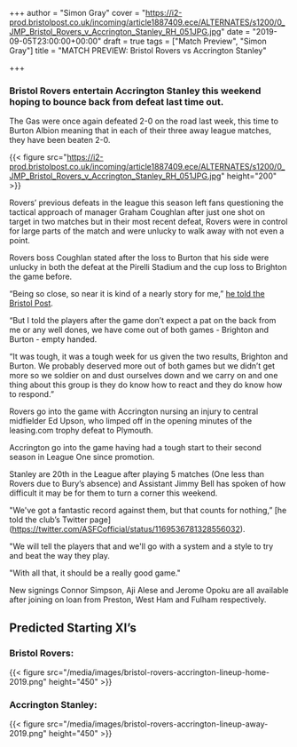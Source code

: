 +++
author = "Simon Gray"
cover = "https://i2-prod.bristolpost.co.uk/incoming/article1887409.ece/ALTERNATES/s1200/0_JMP_Bristol_Rovers_v_Accrington_Stanley_RH_051JPG.jpg"
date = "2019-09-05T23:00:00+00:00"
draft = true
tags = ["Match Preview", "Simon Gray"]
title = "MATCH PREVIEW: Bristol Rovers vs Accrington Stanley"

+++
### Bristol Rovers entertain Accrington Stanley this weekend hoping to bounce back from defeat last time out.

The Gas were once again defeated 2-0 on the road last week, this time to Burton Albion meaning that in each of their three away league matches, they have been beaten 2-0.

<!--more-->

{{< figure src="https://i2-prod.bristolpost.co.uk/incoming/article1887409.ece/ALTERNATES/s1200/0_JMP_Bristol_Rovers_v_Accrington_Stanley_RH_051JPG.jpg" height="200" >}}

Rovers’ previous defeats in the league this season left fans questioning the tactical approach of manager Graham Coughlan after just one shot on target in two matches but in their most recent defeat, Rovers were in control for large parts of the match and were unlucky to walk away with not even a point.

Rovers boss Coughlan stated after the loss to Burton that his side were unlucky in both the defeat at the Pirelli Stadium and the cup loss to Brighton the game before.

“Being so close, so near it is kind of a nearly story for me,” [he told the Bristol Post](https://www.bristolpost.co.uk/sport/football/football-news/graham-coughlan-full-transcript-injury-3275604).

“But I told the players after the game don’t expect a pat on the back from me or any well dones, we have come out of both games - Brighton and Burton - empty handed.

“It was tough, it was a tough week for us given the two results, Brighton and Burton. We probably deserved more out of both games but we didn’t get more so we soldier on and dust ourselves down and we carry on and one thing about this group is they do know how to react and they do know how to respond.”

Rovers go into the game with Accrington nursing an injury to central midfielder Ed Upson, who limped off in the opening minutes of the leasing.com trophy defeat to Plymouth.

Accrington go into the game having had a tough start to their second season in League One since promotion.

Stanley are 20th  in the League after playing 5 matches (One less than Rovers due to Bury’s absence) and Assistant Jimmy Bell has spoken of how difficult it may be for them to turn a corner this weekend.

"We've got a fantastic record against them, but that counts for nothing,” [he told the club’s Twitter page] (https://twitter.com/ASFCofficial/status/1169536781328556032).

"We will tell the players that and we'll go with a system and a style to try and beat the way they play.

"With all that, it should be a really good game."

New signings Connor Simpson, Aji Alese and Jerome Opoku are all available after joining on loan from Preston, West Ham and Fulham respectively.

## Predicted Starting XI’s

### Bristol Rovers:

{{< figure src="/media/images/bristol-rovers-accrington-lineup-home-2019.png" height="450" >}}

### Accrington Stanley:

{{< figure src="/media/images/bristol-rovers-accrington-lineup-away-2019.png" height="450" >}}

<script async src="//pagead2.googlesyndication.com/pagead/js/adsbygoogle.js"></script>
<!-- GasCast Blog Ad -->
<ins class="adsbygoogle"
style="display:block"
data-ad-client="ca-pub-8805482732507166"
data-ad-slot="7113725307"
data-ad-format="auto"
data-full-width-responsive="true"></ins>
<script>
(adsbygoogle = window.adsbygoogle || \[\]).push({});
</script>

<script src="https://www.buzzsprout.com/276671.js?player=large" type="text/javascript" charset="utf-8"></script>

<script type="text/javascript" src="//downloads.mailchimp.com/js/signup-forms/popup/unique-methods/embed.js" data-dojo-config="usePlainJson: true, isDebug: false"></script><script type="text/javascript">window.dojoRequire(["mojo/signup-forms/Loader"], function(L) { L.start({"baseUrl":"mc.us3.list-manage.com","uuid":"e17a9090e1205ae2df5fea6c4","lid":"b9f5384120","uniqueMethods":true}) })</script>